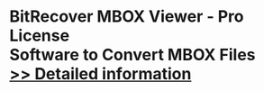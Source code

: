 # BitRecover MBOX Viewer - Pro License<br />Software to Convert MBOX Files<br />[>> Detailed information](https://secure.shareit.com/shareit/product.html?productid=300960829&affiliateid=200057808)